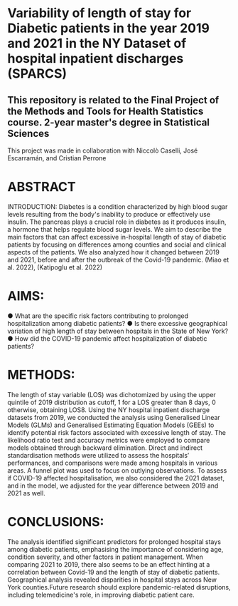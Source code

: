 # Variability of length of stay for Diabetic patients in the year 2019 and 2021 in the NY Dataset of hospital inpatient discharges (SPARCS)

## This repository is related to the Final Project of the Methods and Tools for Health Statistics course. 2-year master's degree in Statistical Sciences 


This project was made in collaboration with Niccolò Caselli, José Escarramán, and Cristian Perrone 

# ABSTRACT
INTRODUCTION: Diabetes is a condition characterized by high blood sugar levels resulting from the body's inability to
produce or effectively use insulin. The pancreas plays a crucial role in diabetes as it produces insulin, a hormone that
helps regulate blood sugar levels. We aim to describe the main factors that can affect excessive in-hospital length of
stay of diabetic patients by focusing on differences among counties and social and clinical aspects of the patients. We
also analyzed how it changed between 2019 and 2021, before and after the outbreak of the Covid-19 pandemic.
(Miao et al. 2022), (Katipoglu et al. 2022)
# AIMS:
● What are the specific risk factors contributing to prolonged hospitalization among diabetic patients?
● Is there excessive geographical variation of high length of stay between hospitals in the State of New York?
● How did the COVID-19 pandemic affect hospitalization of diabetic patients?
#  METHODS: 
The length of stay variable (LOS) was dichotomized by using the upper quintile of 2019 distribution as
cutoff, 1 for a LOS greater than 8 days, 0 otherwise, obtaining LOS8. Using the NY hospital inpatient discharge
datasets from 2019, we conducted the analysis using Generalised Linear Models (GLMs) and Generalised Estimating
Equation Models (GEEs) to identify potential risk factors associated with excessive length of stay. The likelihood ratio
test and accuracy metrics were employed to compare models obtained through backward elimination. Direct and
indirect standardisation methods were utilized to assess the hospitals’ performances, and comparisons were made
among hospitals in various areas. A funnel plot was used to focus on outlying observations. To assess if COVID-19
affected hospitalisation, we also considered the 2021 dataset, and in the model, we adjusted for the year difference
between 2019 and 2021 as well.

# CONCLUSIONS: 
The analysis identified significant predictors for prolonged hospital stays among diabetic patients,
emphasising the importance of considering age, condition severity, and other factors in patient management. When
comparing 2021 to 2019, there also seems to be an effect hinting at a correlation between Covid-19 and the length of
stay of diabetic patients. Geographical analysis revealed disparities in hospital stays across New York counties.Future
research should explore pandemic-related disruptions, including telemedicine's role, in improving diabetic patient
care.
